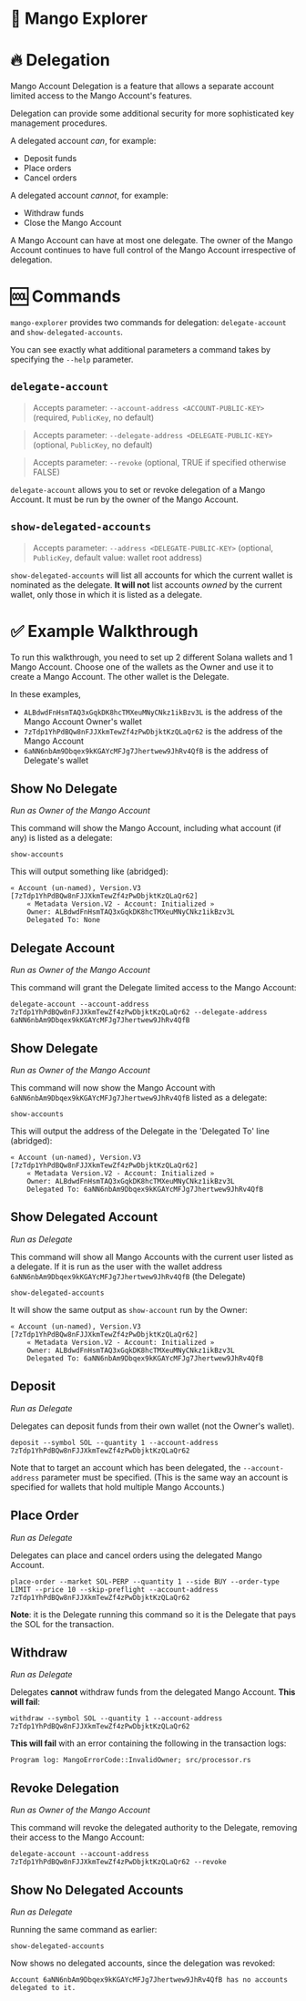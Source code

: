 # 🥭 Mango Explorer

# 🔥 Delegation

Mango Account Delegation is a feature that allows a separate account limited access to the Mango Account's features.

Delegation can provide some additional security for more sophisticated key management procedures.

A delegated account *can*, for example:
* Deposit funds
* Place orders
* Cancel orders

A delegated account *cannot*, for example:
* Withdraw funds
* Close the Mango Account

A Mango Account can have at most one delegate. The owner of the Mango Account continues to have full control of the Mango Account irrespective of delegation.


# 🆒 Commands

`mango-explorer` provides two commands for delegation: `delegate-account` and `show-delegated-accounts`.

You can see exactly what additional parameters a command takes by specifying the `--help` parameter.

## `delegate-account`

> Accepts parameter: `--account-address <ACCOUNT-PUBLIC-KEY>` (required, `PublicKey`, no default)

> Accepts parameter: `--delegate-address <DELEGATE-PUBLIC-KEY>` (optional, `PublicKey`, no default)

> Accepts parameter: `--revoke` (optional, TRUE if specified otherwise FALSE)

`delegate-account` allows you to set or revoke delegation of a Mango Account. It must be run by the owner of the Mango Account.


## `show-delegated-accounts`

> Accepts parameter: `--address <DELEGATE-PUBLIC-KEY>` (optional, `PublicKey`, default value: wallet root address)

`show-delegated-accounts` will list all accounts for which the current wallet is nominated as the delegate. **It will not** list accounts *owned* by the current wallet, only those in which it is listed as a delegate.


# ✅ Example Walkthrough

To run this walkthrough, you need to set up 2 different Solana wallets and 1 Mango Account. Choose one of the wallets as the Owner and use it to create a Mango Account. The other wallet is the Delegate.

In these examples,
* `ALBdwdFnHsmTAQ3xGqkDK8hcTMXeuMNyCNkz1ikBzv3L` is the address of the Mango Account Owner's wallet
* `7zTdp1YhPdBQw8nFJJXkmTewZf4zPwDbjktKzQLaQr62` is the address of the Mango Account
* `6aNN6nbAm9Dbqex9kKGAYcMFJg7Jhertwew9JhRv4QfB` is the address of Delegate's wallet


## Show No Delegate

*Run as Owner of the Mango Account*

This command will show the Mango Account, including what account (if any) is listed as a delegate:
```
show-accounts
```
This will output something like (abridged):
```
« Account (un-named), Version.V3 [7zTdp1YhPdBQw8nFJJXkmTewZf4zPwDbjktKzQLaQr62]
    « Metadata Version.V2 - Account: Initialized »
    Owner: ALBdwdFnHsmTAQ3xGqkDK8hcTMXeuMNyCNkz1ikBzv3L
    Delegated To: None
```


## Delegate Account

*Run as Owner of the Mango Account*

This command will grant the Delegate limited access to the Mango Account:
```
delegate-account --account-address 7zTdp1YhPdBQw8nFJJXkmTewZf4zPwDbjktKzQLaQr62 --delegate-address 6aNN6nbAm9Dbqex9kKGAYcMFJg7Jhertwew9JhRv4QfB
```


## Show Delegate

*Run as Owner of the Mango Account*

This command will now show the Mango Account with `6aNN6nbAm9Dbqex9kKGAYcMFJg7Jhertwew9JhRv4QfB` listed as a delegate:
```
show-accounts
```
This will output the address of the Delegate in the 'Delegated To' line (abridged):
```
« Account (un-named), Version.V3 [7zTdp1YhPdBQw8nFJJXkmTewZf4zPwDbjktKzQLaQr62]
    « Metadata Version.V2 - Account: Initialized »
    Owner: ALBdwdFnHsmTAQ3xGqkDK8hcTMXeuMNyCNkz1ikBzv3L
    Delegated To: 6aNN6nbAm9Dbqex9kKGAYcMFJg7Jhertwew9JhRv4QfB
```


## Show Delegated Account

*Run as Delegate*

This command will show all Mango Accounts with the current user listed as a delegate. If it is run as the user with the wallet address `6aNN6nbAm9Dbqex9kKGAYcMFJg7Jhertwew9JhRv4QfB` (the Delegate)
```
show-delegated-accounts
```
It will show the same output as `show-account` run by the Owner:
```
« Account (un-named), Version.V3 [7zTdp1YhPdBQw8nFJJXkmTewZf4zPwDbjktKzQLaQr62]
    « Metadata Version.V2 - Account: Initialized »
    Owner: ALBdwdFnHsmTAQ3xGqkDK8hcTMXeuMNyCNkz1ikBzv3L
    Delegated To: 6aNN6nbAm9Dbqex9kKGAYcMFJg7Jhertwew9JhRv4QfB
```


## Deposit

*Run as Delegate*

Delegates can deposit funds from their own wallet (not the Owner's wallet).
```
deposit --symbol SOL --quantity 1 --account-address 7zTdp1YhPdBQw8nFJJXkmTewZf4zPwDbjktKzQLaQr62
```
Note that to target an account which has been delegated, the `--account-address` parameter must be specified. (This is the same way an account is specified for wallets that hold multiple Mango Accounts.)


## Place Order

*Run as Delegate*

Delegates can place and cancel orders using the delegated Mango Account.
```
place-order --market SOL-PERP --quantity 1 --side BUY --order-type LIMIT --price 10 --skip-preflight --account-address 7zTdp1YhPdBQw8nFJJXkmTewZf4zPwDbjktKzQLaQr62
```

**Note**: it is the Delegate running this command so it is the Delegate that pays the SOL for the transaction.


## Withdraw

*Run as Delegate*

Delegates **cannot** withdraw funds from the delegated Mango Account. **This will fail**:
```
withdraw --symbol SOL --quantity 1 --account-address 7zTdp1YhPdBQw8nFJJXkmTewZf4zPwDbjktKzQLaQr62
```
**This will fail** with an error containing the following in the transaction logs:
```
Program log: MangoErrorCode::InvalidOwner; src/processor.rs
```

## Revoke Delegation

*Run as Owner of the Mango Account*

This command will revoke the delegated authority to the Delegate, removing their access to the Mango Account:
```
delegate-account --account-address 7zTdp1YhPdBQw8nFJJXkmTewZf4zPwDbjktKzQLaQr62 --revoke
```


## Show No Delegated Accounts

*Run as Delegate*

Running the same command as earlier:
```
show-delegated-accounts
```
Now shows no delegated accounts, since the delegation was revoked:
```
Account 6aNN6nbAm9Dbqex9kKGAYcMFJg7Jhertwew9JhRv4QfB has no accounts delegated to it.
```
